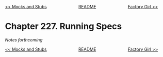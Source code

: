 <div>
<div style='float: left'><a href='ch226-mocks-and-stubs.md'>&lt;&lt; Mocks and Stubs</a></div>
<div style='float: right'><a href='ch228-factory-girl.md'>Factory Girl &gt;&gt;</a></div>
<div style='float: inline-auto;text-align:center'><a href='README.md'>README</a></div>
<div style="clear: both"></div>
</div>

# Chapter 227. Running Specs

*Notes forthcoming*

<div>
<div style='float: left'><a href='ch226-mocks-and-stubs.md'>&lt;&lt; Mocks and Stubs</a></div>
<div style='float: right'><a href='ch228-factory-girl.md'>Factory Girl &gt;&gt;</a></div>
<div style='float: inline-auto;text-align:center'><a href='README.md'>README</a></div>
<div style="clear: both"></div>
</div>